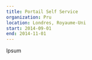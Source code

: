 ```yaml
---
title: Portail Self Service
organization: Pru
location: Londres, Royaume-Uni
start: 2014-09-01
end: 2014-11-01
---
```


Ipsum
